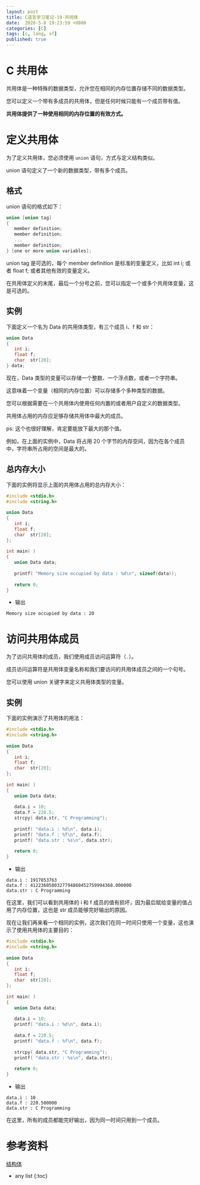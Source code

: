 ```yaml
---
layout: post
title: C语言学习笔记-19-共同体
date:  2020-5-8 19:23:59 +0800
categories: [C]
tags: [c, lang, sf]
published: true
---
```


# C 共用体

共用体是一种特殊的数据类型，允许您在相同的内存位置存储不同的数据类型。

您可以定义一个带有多成员的共用体，但是任何时候只能有一个成员带有值。

**共用体提供了一种使用相同的内存位置的有效方式。**

# 定义共用体

为了定义共用体，您必须使用 `union` 语句，方式与定义结构类似。

union 语句定义了一个新的数据类型，带有多个成员。


## 格式

union 语句的格式如下：

```c
union [union tag]
{
   member definition;
   member definition;
   ...
   member definition;
} [one or more union variables];
```

union tag 是可选的，每个 member definition 是标准的变量定义，比如 int i; 或者 float f; 或者其他有效的变量定义。

在共用体定义的末尾，最后一个分号之前，您可以指定一个或多个共用体变量，这是可选的。

## 实例

下面定义一个名为 Data 的共用体类型，有三个成员 i、f 和 str：

```c
union Data
{
   int i;
   float f;
   char  str[20];
} data;
```

现在，Data 类型的变量可以存储一个整数、一个浮点数，或者一个字符串。

这意味着一个变量（相同的内存位置）可以存储多个多种类型的数据。

您可以根据需要在一个共用体内使用任何内置的或者用户自定义的数据类型。

共用体占用的内存应足够存储共用体中最大的成员。

ps: 这个也很好理解，肯定要能放下最大的那个值。

例如，在上面的实例中，Data 将占用 20 个字节的内存空间，因为在各个成员中，字符串所占用的空间是最大的。

## 总内存大小

下面的实例将显示上面的共用体占用的总内存大小：

```c
#include <stdio.h>
#include <string.h>
 
union Data
{
   int i;
   float f;
   char  str[20];
};
 
int main( )
{
   union Data data;        
 
   printf( "Memory size occupied by data : %d\n", sizeof(data));
 
   return 0;
}
```

- 输出

```
Memory size occupied by data : 20
```

# 访问共用体成员

为了访问共用体的成员，我们使用成员访问运算符（`.`）。

成员访问运算符是共用体变量名称和我们要访问的共用体成员之间的一个句号。

您可以使用 union 关键字来定义共用体类型的变量。

## 实例

下面的实例演示了共用体的用法：

```c
#include <stdio.h>
#include <string.h>
 
union Data
{
   int i;
   float f;
   char  str[20];
};
 
int main( )
{
   union Data data;        
 
   data.i = 10;
   data.f = 220.5;
   strcpy( data.str, "C Programming");
 
   printf( "data.i : %d\n", data.i);
   printf( "data.f : %f\n", data.f);
   printf( "data.str : %s\n", data.str);
 
   return 0;
}
```

- 输出

```
data.i : 1917853763
data.f : 4122360580327794860452759994368.000000
data.str : C Programming
```

在这里，我们可以看到共用体的 i 和 f 成员的值有损坏，因为最后赋给变量的值占用了内存位置，这也是 str 成员能够完好输出的原因。

现在让我们再来看一个相同的实例，这次我们在同一时间只使用一个变量，这也演示了使用共用体的主要目的：

```c
#include <stdio.h>
#include <string.h>
 
union Data
{
   int i;
   float f;
   char  str[20];
};
 
int main( )
{
   union Data data;        
 
   data.i = 10;
   printf( "data.i : %d\n", data.i);
   
   data.f = 220.5;
   printf( "data.f : %f\n", data.f);
   
   strcpy( data.str, "C Programming");
   printf( "data.str : %s\n", data.str);
 
   return 0;
}
```

- 输出

```
data.i : 10
data.f : 220.500000
data.str : C Programming
```

在这里，所有的成员都能完好输出，因为同一时间只用到一个成员。

# 参考资料

[结构体](https://www.runoob.com/cprogramming/c-structures.html)

* any list
{:toc}